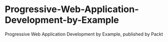 # Progressive-Web-Application-Development-by-Example
Progressive Web Application Development by Example, published by Packt
